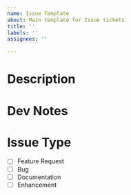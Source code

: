 ```yaml
---
name: Issue Template
about: Main template for Issue tickets
title: ''
labels: ''
assignees: ''

---
```


# Description

# Dev Notes

# Issue Type
- [ ] Feature Request
- [ ] Bug
- [ ] Documentation
- [ ] Enhancement
